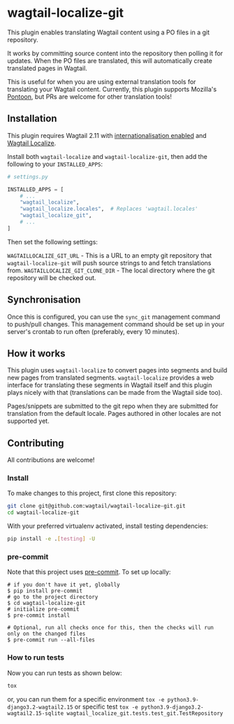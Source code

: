 # wagtail-localize-git

This plugin enables translating Wagtail content using a PO files in a git repository.

It works by committing source content into the repository then polling it for updates. When the PO files are translated, this will automatically create translated pages in Wagtail.

This is useful for when you are using external translation tools for translating your Wagtail content. Currently, this plugin supports Mozilla's [Pontoon](https://pontoon.mozilla.org/), but PRs are welcome for other translation tools!

## Installation

This plugin requires Wagtail 2.11 with [internationalisation enabled](https://docs.wagtail.io/en/v2.11/advanced_topics/i18n.html#configuration) and [Wagtail Localize](https://github.com/wagtail/wagtail-localize).

Install both `wagtail-localize` and `wagtail-localize-git`, then add the following to your `INSTALLED_APPS`:

```python
# settings.py

INSTALLED_APPS = [
    # ...
    "wagtail_localize",
    "wagtail_localize.locales",  # Replaces 'wagtail.locales'
    "wagtail_localize_git",
    # ...
]
```

Then set the following settings:

`WAGTAILLOCALIZE_GIT_URL` - This is a URL to an empty git repository that `wagtail-localize-git` will push source strings to and fetch translations from.
`WAGTAILLOCALIZE_GIT_CLONE_DIR` - The local directory where the git repository will be checked out.

## Synchronisation

Once this is configured, you can use the `sync_git` management command to push/pull changes. This management command should be set up in your server's crontab to run often (preferably, every 10 minutes).

## How it works

This plugin uses `wagtail-localize` to convert pages into segments and build new pages from translated segments. `wagtail-localize` provides a web interface for translating these segments in Wagtail itself and this plugin plays nicely with that (translations can be made from the Wagtail side too).

Pages/snippets are submitted to the git repo when they are submitted for translation from the default locale. Pages authored in other locales are not supported yet.

## Contributing

All contributions are welcome!

### Install

To make changes to this project, first clone this repository:

```sh
git clone git@github.com:wagtail/wagtail-localize-git.git
cd wagtail-localize-git
```

With your preferred virtualenv activated, install testing dependencies:

```sh
pip install -e .[testing] -U
```

### pre-commit

Note that this project uses [pre-commit](https://github.com/pre-commit/pre-commit). To set up locally:

```shell
# if you don't have it yet, globally
$ pip install pre-commit
# go to the project directory
$ cd wagtail-localize-git
# initialize pre-commit
$ pre-commit install

# Optional, run all checks once for this, then the checks will run only on the changed files
$ pre-commit run --all-files
```

### How to run tests

Now you can run tests as shown below:

```sh
tox
```

or, you can run them for a specific environment `tox -e python3.9-django3.2-wagtail2.15` or specific test
`tox -e python3.9-django3.2-wagtail2.15-sqlite wagtail_localize_git.tests.test_git.TestRepository`
